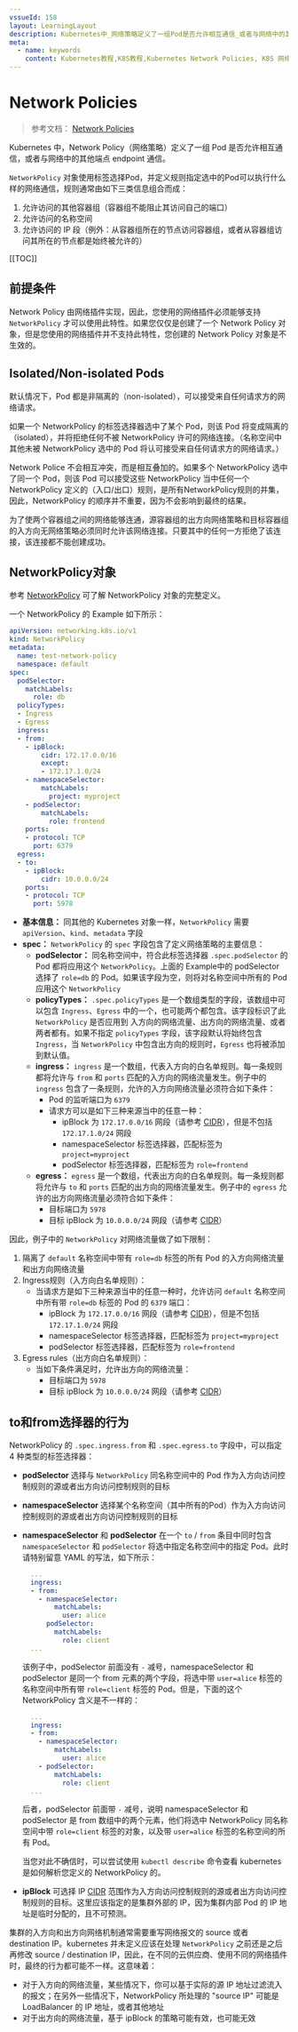 ```yaml
---
vssueId: 158
layout: LearningLayout
description: Kubernetes中_网络策略定义了一组Pod是否允许相互通信_或者与网络中的其他端点endpoint通信_NetworkPolicy对象使用标签选择Pod_并定义规则指定选中的Pod可以执行什么样的网络通信
meta:
  - name: keywords
    content: Kubernetes教程,K8S教程,Kubernetes Network Policies, K8S 网络策略
---
```


# Network Policies

<AdSenseTitle>

> 参考文档： [Network Policies](https://kubernetes.io/docs/concepts/services-networking/network-policies/)

Kubernetes 中，Network Policy（网络策略）定义了一组 Pod 是否允许相互通信，或者与网络中的其他端点 endpoint 通信。

`NetworkPolicy` 对象使用标签选择Pod，并定义规则指定选中的Pod可以执行什么样的网络通信，规则通常由如下三类信息组合而成：
1. 允许访问的其他容器组（容器组不能阻止其访问自己的端口）
2. 允许访问的名称空间
3. 允许访问的 IP 段（例外：从容器组所在的节点访问容器组，或者从容器组访问其所在的节点都是始终被允许的）

[[TOC]]

</AdSenseTitle>

## 前提条件

Network Policy 由网络插件实现，因此，您使用的网络插件必须能够支持 `NetworkPolicy` 才可以使用此特性。如果您仅仅是创建了一个 Network Policy 对象，但是您使用的网络插件并不支持此特性，您创建的 Network Policy 对象是不生效的。

## Isolated/Non-isolated Pods

默认情况下，Pod 都是非隔离的（non-isolated），可以接受来自任何请求方的网络请求。

如果一个 NetworkPolicy 的标签选择器选中了某个 Pod，则该 Pod 将变成隔离的（isolated），并将拒绝任何不被 NetworkPolicy 许可的网络连接。（名称空间中其他未被 NetworkPolicy 选中的 Pod 将认可接受来自任何请求方的网络请求。）

Network Police 不会相互冲突，而是相互叠加的。如果多个 NetworkPolicy 选中了同一个 Pod，则该 Pod 可以接受这些 NetworkPolicy 当中任何一个 NetworkPolicy 定义的（入口/出口）规则，是所有NetworkPolicy规则的并集，因此，NetworkPolicy 的顺序并不重要，因为不会影响到最终的结果。

为了使两个容器组之间的网络能够连通，源容器组的出方向网络策略和目标容器组的入方向无网络策略必须同时允许该网络连接。只要其中的任何一方拒绝了该连接，该连接都不能创建成功。

## NetworkPolicy对象

参考 [NetworkPolicy](https://kubernetes.io/docs/reference/generated/kubernetes-api/v1.16/#networkpolicy-v1-networking-k8s-io) 可了解 NetworkPolicy 对象的完整定义。

一个 NetworkPolicy 的 Example 如下所示：

``` yaml
apiVersion: networking.k8s.io/v1
kind: NetworkPolicy
metadata:
  name: test-network-policy
  namespace: default
spec:
  podSelector:
    matchLabels:
      role: db
  policyTypes:
  - Ingress
  - Egress
  ingress:
  - from:
    - ipBlock:
        cidr: 172.17.0.0/16
        except:
        - 172.17.1.0/24
    - namespaceSelector:
        matchLabels:
          project: myproject
    - podSelector:
        matchLabels:
          role: frontend
    ports:
    - protocol: TCP
      port: 6379
  egress:
  - to:
    - ipBlock:
        cidr: 10.0.0.0/24
    ports:
    - protocol: TCP
      port: 5978
```

* **基本信息：** 同其他的 Kubernetes 对象一样，`NetworkPolicy` 需要 `apiVersion`、`kind`、`metadata` 字段
* **spec：** `NetworkPolicy` 的 `spec` 字段包含了定义网络策略的主要信息：
  * **podSelector：** 同名称空间中，符合此标签选择器 `.spec.podSelector` 的 Pod 都将应用这个 `NetworkPolicy`。上面的 Example中的 podSelector 选择了 `role=db` 的 Pod。如果该字段为空，则将对名称空间中所有的 Pod 应用这个 `NetworkPolicy`
  * **policyTypes：** `.spec.policyTypes` 是一个数组类型的字段，该数组中可以包含 `Ingress`、`Egress` 中的一个，也可能两个都包含。该字段标识了此 `NetworkPolicy` 是否应用到 入方向的网络流量、出方向的网络流量、或者两者都有。如果不指定 `policyTypes` 字段，该字段默认将始终包含 `Ingress`，当 `NetworkPolicy` 中包含出方向的规则时，`Egress` 也将被添加到默认值。
  * **ingress：** `ingress` 是一个数组，代表入方向的白名单规则。每一条规则都将允许与 `from` 和 `ports` 匹配的入方向的网络流量发生。例子中的 `ingress` 包含了一条规则，允许的入方向网络流量必须符合如下条件：
    * Pod 的监听端口为 `6379`
    * 请求方可以是如下三种来源当中的任意一种：
      * ipBlock 为 `172.17.0.0/16` 网段（请参考 [CIDR](/glossary/cidr.html)），但是不包括 `172.17.1.0/24` 网段
      * namespaceSelector 标签选择器，匹配标签为 `project=myproject`
      * podSelector 标签选择器，匹配标签为 `role=frontend`
  * **egress：** `egress` 是一个数组，代表出方向的白名单规则。每一条规则都将允许与 `to` 和 `ports` 匹配的出方向的网络流量发生。例子中的 `egress` 允许的出方向网络流量必须符合如下条件：
    * 目标端口为 `5978`
    * 目标 ipBlock 为 `10.0.0.0/24` 网段（请参考 [CIDR](/glossary/cidr.html)）

因此，例子中的 `NetworkPolicy` 对网络流量做了如下限制：
1. 隔离了 `default` 名称空间中带有 `role=db` 标签的所有 Pod 的入方向网络流量和出方向网络流量
2. Ingress规则（入方向白名单规则）：
   * 当请求方是如下三种来源当中的任意一种时，允许访问 `default` 名称空间中所有带 `role=db` 标签的 Pod 的 `6379` 端口：
     * ipBlock 为 `172.17.0.0/16` 网段（请参考 [CIDR](/glossary/cidr.html)），但是不包括 `172.17.1.0/24` 网段
     * namespaceSelector 标签选择器，匹配标签为 `project=myproject`
     * podSelector 标签选择器，匹配标签为 `role=frontend`
3. Egress rules（出方向白名单规则）：
   * 当如下条件满足时，允许出方向的网络流量：
     * 目标端口为 `5978`
     * 目标 ipBlock 为 `10.0.0.0/24` 网段（请参考 [CIDR](/glossary/cidr.html)）


## to和from选择器的行为

NetworkPolicy 的 `.spec.ingress.from` 和 `.spec.egress.to` 字段中，可以指定 4 种类型的标签选择器：
* **podSelector** 选择与 `NetworkPolicy` 同名称空间中的 Pod 作为入方向访问控制规则的源或者出方向访问控制规则的目标
* **namespaceSelector** 选择某个名称空间（其中所有的Pod）作为入方向访问控制规则的源或者出方向访问控制规则的目标
* **namespaceSelector** 和 **podSelector** 在一个 `to` / `from` 条目中同时包含 `namespaceSelector` 和 `podSelector` 将选中指定名称空间中的指定 Pod。此时请特别留意 YAML 的写法，如下所示：
  ``` yaml {7}
    ...
    ingress:
    - from:
      - namespaceSelector:
          matchLabels:
            user: alice
        podSelector:
          matchLabels:
            role: client
    ...
  ```
  该例子中，podSelector 前面没有 `-` 减号，namespaceSelector 和 podSelector 是同一个 from 元素的两个字段，将选中带 `user=alice` 标签的名称空间中所有带 `role=client` 标签的 Pod。但是，下面的这个 NetworkPolicy 含义是不一样的：
  ``` yaml {7}
    ...
    ingress:
    - from:
      - namespaceSelector:
          matchLabels:
            user: alice
      - podSelector:
          matchLabels:
            role: client
    ...
  ```
  后者，podSelector 前面带 `-` 减号，说明 namespaceSelector 和 podSelector 是 from 数组中的两个元素，他们将选中 NetworkPolicy 同名称空间中带 `role=client` 标签的对象，以及带 `user=alice` 标签的名称空间的所有 Pod。

  当您对此不确信时，可以尝试使用 `kubectl describe` 命令查看 kubernetes 是如何解析您定义的 NetworkPolicy 的。

* **ipBlock** 可选择 IP [CIDR](/glossary/cidr.html) 范围作为入方向访问控制规则的源或者出方向访问控制规则的目标。这里应该指定的是集群外部的 IP，因为集群内部 Pod 的 IP 地址是临时分配的，且不可预测。

集群的入方向和出方向网络机制通常需要重写网络报文的 source 或者 destination IP。kubernetes 并未定义应该在处理 `NetworkPolicy` 之前还是之后再修改 source / destination IP，因此，在不同的云供应商、使用不同的网络插件时，最终的行为都可能不一样。这意味着：

  * 对于入方向的网络流量，某些情况下，你可以基于实际的源 IP 地址过滤流入的报文；在另外一些情况下，NetworkPolicy 所处理的 "source IP" 可能是 LoadBalancer 的 IP 地址，或者其他地址
  * 对于出方向的网络流量，基于 ipBlock 的策略可能有效，也可能无效
